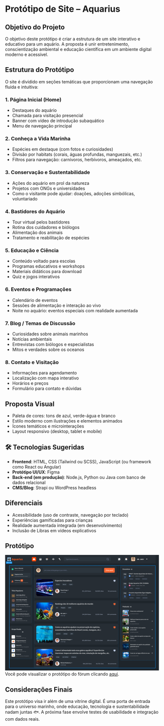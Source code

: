 # Protótipo de Site – Aquarius

## Objetivo do Projeto

O objetivo deste protótipo é criar a estrutura de um site interativo e educativo para um aquário. A proposta é unir entretenimento, conscientização ambiental e educação científica em um ambiente digital moderno e acessível.

## Estrutura do Protótipo

O site é dividido em seções temáticas que proporcionam uma navegação fluida e intuitiva:

### 1. **Página Inicial (Home)**
- Destaques do aquário
- Chamada para visitação presencial
- Banner com vídeo de introdução subaquático
- Menu de navegação principal

### 2. **Conheça a Vida Marinha**
- Espécies em destaque (com fotos e curiosidades)
- Divisão por habitats (corais, águas profundas, manguezais, etc.)
- Filtros para navegação: carnívoros, herbívoros, ameaçados, etc.

### 3. **Conservação e Sustentabilidade**
- Ações do aquário em prol da natureza
- Projetos com ONGs e universidades
- Como o visitante pode ajudar: doações, adoções simbólicas, voluntariado

### 4. **Bastidores do Aquário**
- Tour virtual pelos bastidores
- Rotina dos cuidadores e biólogos
- Alimentação dos animais
- Tratamento e reabilitação de espécies

### 5. **Educação e Ciência**
- Conteúdo voltado para escolas
- Programas educativos e workshops
- Materiais didáticos para download
- Quiz e jogos interativos

### 6. **Eventos e Programações**
- Calendário de eventos
- Sessões de alimentação e interação ao vivo
- Noite no aquário: eventos especiais com realidade aumentada

### 7. **Blog / Temas de Discussão**
- Curiosidades sobre animais marinhos
- Notícias ambientais
- Entrevistas com biólogos e especialistas
- Mitos e verdades sobre os oceanos

### 8. **Contato e Visitação**
- Informações para agendamento
- Localização com mapa interativo
- Horários e preços
- Formulário para contato e dúvidas

## Proposta Visual

- Paleta de cores: tons de azul, verde-água e branco
- Estilo moderno com ilustrações e elementos animados
- Ícones temáticos e microinterações
- Layout responsivo (desktop, tablet e mobile)

## 🛠️ Tecnologias Sugeridas

- **Frontend**: HTML, CSS (Tailwind ou SCSS), JavaScript (ou framework como React ou Angular)
- **Protótipo UI/UX**: Figma
- **Back-end (em produção)**: Node.js, Python ou Java com banco de dados relacional
- **CMS/Blog**: Strapi ou WordPress headless

## Diferenciais

- Acessibilidade (uso de contraste, navegação por teclado)
- Experiências gamificadas para crianças
- Realidade aumentada integrada (em desenvolvimento)
- Inclusão de Libras em vídeos explicativos

## Protótipo
![Protótipo](assets/prototipo.png)
Você pode visualizar o protótipo do fórum clicando [aqui](https://www.figma.com/proto/Sg5Sm8Uw913hyS5KDWhF2I/Forum-UI-Design--Community-?node-id=5-1267&t=gJ4FGgDv7ekqMHMH-1&scaling=min-zoom&content-scaling=fixed&page-id=0%3A1&starting-point-node-id=5%3A1267).

## Considerações Finais

Este protótipo visa ir além de uma vitrine digital. É uma porta de entrada para o universo marinho, onde educação, tecnologia e sustentabilidade nadam juntas 🐟. A próxima fase envolve testes de usabilidade e integração com dados reais.

